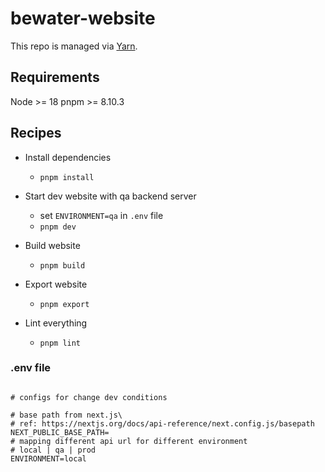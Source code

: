 # bewater-website

This repo is managed via [Yarn](https://yarnpkg.com).

## Requirements

Node >= 18
pnpm >= 8.10.3

## Recipes

- Install dependencies

  - `pnpm install`

- Start dev website with qa backend server

  - set `ENVIRONMENT=qa` in `.env` file
  - `pnpm dev`

- Build website
  - `pnpm build`
- Export website
  - `pnpm export`
- Lint everything
  - `pnpm lint`

### .env file

```

# configs for change dev conditions

# base path from next.js\
# ref: https://nextjs.org/docs/api-reference/next.config.js/basepath
NEXT_PUBLIC_BASE_PATH=
# mapping different api url for different environment
# local | qa | prod
ENVIRONMENT=local
```

